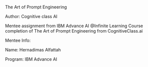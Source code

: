 The Art of Prompt Engineering

Author: Cognitive class AI

Mentee assignment from IBM Advance AI @Infinite Learning Course completion of The Art of Prompt Engineering from CognitiveClass.ai

Mentee Info:

Name: Hernadimas Alfattah

Program: IBM Advance AI
